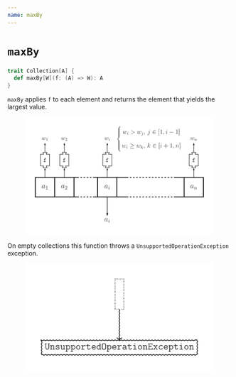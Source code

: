 ```yaml
---
name: maxBy
---
```


# `maxBy`

~~~ scala
trait Collection[A] {
  def maxBy[W](f: (A) => W): A
}
~~~

`maxBy` applies `f` to each element and returns the element that yields the largest value.

<figure class="diagram">
  <img src="images/maxBy.svg" alt="maxBy function">
  <!-- <figcaption class="diagram-desc"></figcaption> -->
</figure>

On empty collections this function throws a `UnsupportedOperationException` exception.

<figure class="diagram">
  <img src="images/maxBy.2.svg" alt="maxBy function">
  <!-- <figcaption class="diagram-desc"></figcaption> -->
</figure>
